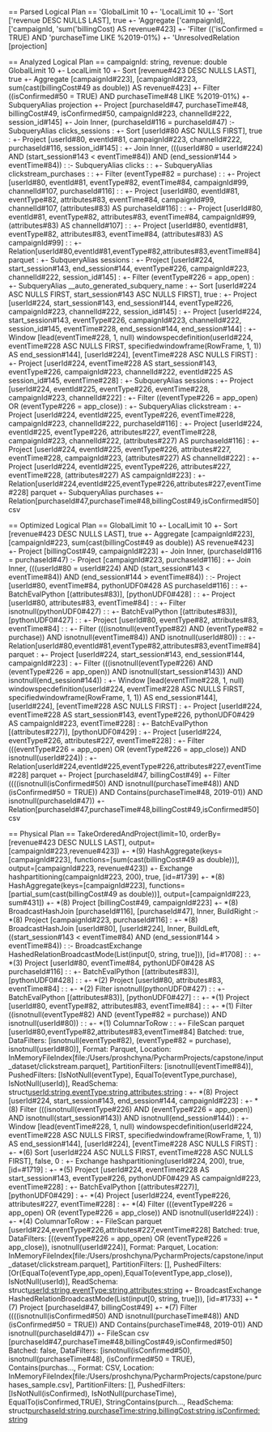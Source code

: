 == Parsed Logical Plan ==
'GlobalLimit 10
+- 'LocalLimit 10
   +- 'Sort ['revenue DESC NULLS LAST], true
      +- 'Aggregate ['campaignId], ['campaignId, 'sum('billingCost) AS revenue#423]
         +- 'Filter (('isConfirmed = TRUE) AND 'purchaseTime LIKE %2019-01%)
            +- 'UnresolvedRelation [projection]

== Analyzed Logical Plan ==
campaignId: string, revenue: double
GlobalLimit 10
+- LocalLimit 10
   +- Sort [revenue#423 DESC NULLS LAST], true
      +- Aggregate [campaignId#223], [campaignId#223, sum(cast(billingCost#49 as double)) AS revenue#423]
         +- Filter ((isConfirmed#50 = TRUE) AND purchaseTime#48 LIKE %2019-01%)
            +- SubqueryAlias projection
               +- Project [purchaseId#47, purchaseTime#48, billingCost#49, isConfirmed#50, campaignId#223, channelId#222, session_id#145]
                  +- Join Inner, (purchaseId#116 = purchaseId#47)
                     :- SubqueryAlias clicks_sessions
                     :  +- Sort [userId#80 ASC NULLS FIRST], true
                     :     +- Project [userId#80, eventId#81, campaignId#223, channelId#222, purchaseId#116, session_id#145]
                     :        +- Join Inner, (((userId#80 = userId#224) AND (start_session#143 < eventTime#84)) AND (end_session#144 > eventTime#84))
                     :           :- SubqueryAlias clicks
                     :           :  +- SubqueryAlias clickstream_purchases
                     :           :     +- Filter (eventType#82 = purchase)
                     :           :        +- Project [userId#80, eventId#81, eventType#82, eventTime#84, campaignId#99, channelId#107, purchaseId#116]
                     :           :           +- Project [userId#80, eventId#81, eventType#82, attributes#83, eventTime#84, campaignId#99, channelId#107, <lambda>(attributes#83) AS purchaseId#116]
                     :           :              +- Project [userId#80, eventId#81, eventType#82, attributes#83, eventTime#84, campaignId#99, <lambda>(attributes#83) AS channelId#107]
                     :           :                 +- Project [userId#80, eventId#81, eventType#82, attributes#83, eventTime#84, <lambda>(attributes#83) AS campaignId#99]
                     :           :                    +- Relation[userId#80,eventId#81,eventType#82,attributes#83,eventTime#84] parquet
                     :           +- SubqueryAlias sessions
                     :              +- Project [userId#224, start_session#143, end_session#144, eventType#226, campaignId#223, channelId#222, session_id#145]
                     :                 +- Filter (eventType#226 = app_open)
                     :                    +- SubqueryAlias __auto_generated_subquery_name
                     :                       +- Sort [userId#224 ASC NULLS FIRST, start_session#143 ASC NULLS FIRST], true
                     :                          +- Project [userId#224, start_session#143, end_session#144, eventType#226, campaignId#223, channelId#222, session_id#145]
                     :                             +- Project [userId#224, start_session#143, eventType#226, campaignId#223, channelId#222, session_id#145, eventTime#228, end_session#144, end_session#144]
                     :                                +- Window [lead(eventTime#228, 1, null) windowspecdefinition(userId#224, eventTime#228 ASC NULLS FIRST, specifiedwindowframe(RowFrame, 1, 1)) AS end_session#144], [userId#224], [eventTime#228 ASC NULLS FIRST]
                     :                                   +- Project [userId#224, eventTime#228 AS start_session#143, eventType#226, campaignId#223, channelId#222, eventId#225 AS session_id#145, eventTime#228]
                     :                                      +- SubqueryAlias sessions
                     :                                         +- Project [userId#224, eventId#225, eventType#226, eventTime#228, campaignId#223, channelId#222]
                     :                                            +- Filter ((eventType#226 = app_open) OR (eventType#226 = app_close))
                     :                                               +- SubqueryAlias clickstream
                     :                                                  +- Project [userId#224, eventId#225, eventType#226, eventTime#228, campaignId#223, channelId#222, purchaseId#116]
                     :                                                     +- Project [userId#224, eventId#225, eventType#226, attributes#227, eventTime#228, campaignId#223, channelId#222, <lambda>(attributes#227) AS purchaseId#116]
                     :                                                        +- Project [userId#224, eventId#225, eventType#226, attributes#227, eventTime#228, campaignId#223, <lambda>(attributes#227) AS channelId#222]
                     :                                                           +- Project [userId#224, eventId#225, eventType#226, attributes#227, eventTime#228, <lambda>(attributes#227) AS campaignId#223]
                     :                                                              +- Relation[userId#224,eventId#225,eventType#226,attributes#227,eventTime#228] parquet
                     +- SubqueryAlias purchases
                        +- Relation[purchaseId#47,purchaseTime#48,billingCost#49,isConfirmed#50] csv

== Optimized Logical Plan ==
GlobalLimit 10
+- LocalLimit 10
   +- Sort [revenue#423 DESC NULLS LAST], true
      +- Aggregate [campaignId#223], [campaignId#223, sum(cast(billingCost#49 as double)) AS revenue#423]
         +- Project [billingCost#49, campaignId#223]
            +- Join Inner, (purchaseId#116 = purchaseId#47)
               :- Project [campaignId#223, purchaseId#116]
               :  +- Join Inner, (((userId#80 = userId#224) AND (start_session#143 < eventTime#84)) AND (end_session#144 > eventTime#84))
               :     :- Project [userId#80, eventTime#84, pythonUDF0#428 AS purchaseId#116]
               :     :  +- BatchEvalPython [<lambda>(attributes#83)], [pythonUDF0#428]
               :     :     +- Project [userId#80, attributes#83, eventTime#84]
               :     :        +- Filter isnotnull(pythonUDF0#427)
               :     :           +- BatchEvalPython [<lambda>(attributes#83)], [pythonUDF0#427]
               :     :              +- Project [userId#80, eventType#82, attributes#83, eventTime#84]
               :     :                 +- Filter (((isnotnull(eventType#82) AND (eventType#82 = purchase)) AND isnotnull(eventTime#84)) AND isnotnull(userId#80))
               :     :                    +- Relation[userId#80,eventId#81,eventType#82,attributes#83,eventTime#84] parquet
               :     +- Project [userId#224, start_session#143, end_session#144, campaignId#223]
               :        +- Filter (((isnotnull(eventType#226) AND (eventType#226 = app_open)) AND isnotnull(start_session#143)) AND isnotnull(end_session#144))
               :           +- Window [lead(eventTime#228, 1, null) windowspecdefinition(userId#224, eventTime#228 ASC NULLS FIRST, specifiedwindowframe(RowFrame, 1, 1)) AS end_session#144], [userId#224], [eventTime#228 ASC NULLS FIRST]
               :              +- Project [userId#224, eventTime#228 AS start_session#143, eventType#226, pythonUDF0#429 AS campaignId#223, eventTime#228]
               :                 +- BatchEvalPython [<lambda>(attributes#227)], [pythonUDF0#429]
               :                    +- Project [userId#224, eventType#226, attributes#227, eventTime#228]
               :                       +- Filter (((eventType#226 = app_open) OR (eventType#226 = app_close)) AND isnotnull(userId#224))
               :                          +- Relation[userId#224,eventId#225,eventType#226,attributes#227,eventTime#228] parquet
               +- Project [purchaseId#47, billingCost#49]
                  +- Filter ((((isnotnull(isConfirmed#50) AND isnotnull(purchaseTime#48)) AND (isConfirmed#50 = TRUE)) AND Contains(purchaseTime#48, 2019-01)) AND isnotnull(purchaseId#47))
                     +- Relation[purchaseId#47,purchaseTime#48,billingCost#49,isConfirmed#50] csv

== Physical Plan ==
TakeOrderedAndProject(limit=10, orderBy=[revenue#423 DESC NULLS LAST], output=[campaignId#223,revenue#423])
+- *(9) HashAggregate(keys=[campaignId#223], functions=[sum(cast(billingCost#49 as double))], output=[campaignId#223, revenue#423])
   +- Exchange hashpartitioning(campaignId#223, 200), true, [id=#1739]
      +- *(8) HashAggregate(keys=[campaignId#223], functions=[partial_sum(cast(billingCost#49 as double))], output=[campaignId#223, sum#431])
         +- *(8) Project [billingCost#49, campaignId#223]
            +- *(8) BroadcastHashJoin [purchaseId#116], [purchaseId#47], Inner, BuildRight
               :- *(8) Project [campaignId#223, purchaseId#116]
               :  +- *(8) BroadcastHashJoin [userId#80], [userId#224], Inner, BuildLeft, ((start_session#143 < eventTime#84) AND (end_session#144 > eventTime#84))
               :     :- BroadcastExchange HashedRelationBroadcastMode(List(input[0, string, true])), [id=#1708]
               :     :  +- *(3) Project [userId#80, eventTime#84, pythonUDF0#428 AS purchaseId#116]
               :     :     +- BatchEvalPython [<lambda>(attributes#83)], [pythonUDF0#428]
               :     :        +- *(2) Project [userId#80, attributes#83, eventTime#84]
               :     :           +- *(2) Filter isnotnull(pythonUDF0#427)
               :     :              +- BatchEvalPython [<lambda>(attributes#83)], [pythonUDF0#427]
               :     :                 +- *(1) Project [userId#80, eventType#82, attributes#83, eventTime#84]
               :     :                    +- *(1) Filter ((isnotnull(eventType#82) AND (eventType#82 = purchase)) AND isnotnull(userId#80))
               :     :                       +- *(1) ColumnarToRow
               :     :                          +- FileScan parquet [userId#80,eventType#82,attributes#83,eventTime#84] Batched: true, DataFilters: [isnotnull(eventType#82), (eventType#82 = purchase), isnotnull(userId#80)], Format: Parquet, Location: InMemoryFileIndex[file:/Users/proshchyna/PycharmProjects/capstone/input_dataset/clickstream.parquet], PartitionFilters: [isnotnull(eventTime#84)], PushedFilters: [IsNotNull(eventType), EqualTo(eventType,purchase), IsNotNull(userId)], ReadSchema: struct<userId:string,eventType:string,attributes:string>
               :     +- *(8) Project [userId#224, start_session#143, end_session#144, campaignId#223]
               :        +- *(8) Filter (((isnotnull(eventType#226) AND (eventType#226 = app_open)) AND isnotnull(start_session#143)) AND isnotnull(end_session#144))
               :           +- Window [lead(eventTime#228, 1, null) windowspecdefinition(userId#224, eventTime#228 ASC NULLS FIRST, specifiedwindowframe(RowFrame, 1, 1)) AS end_session#144], [userId#224], [eventTime#228 ASC NULLS FIRST]
               :              +- *(6) Sort [userId#224 ASC NULLS FIRST, eventTime#228 ASC NULLS FIRST], false, 0
               :                 +- Exchange hashpartitioning(userId#224, 200), true, [id=#1719]
               :                    +- *(5) Project [userId#224, eventTime#228 AS start_session#143, eventType#226, pythonUDF0#429 AS campaignId#223, eventTime#228]
               :                       +- BatchEvalPython [<lambda>(attributes#227)], [pythonUDF0#429]
               :                          +- *(4) Project [userId#224, eventType#226, attributes#227, eventTime#228]
               :                             +- *(4) Filter (((eventType#226 = app_open) OR (eventType#226 = app_close)) AND isnotnull(userId#224))
               :                                +- *(4) ColumnarToRow
               :                                   +- FileScan parquet [userId#224,eventType#226,attributes#227,eventTime#228] Batched: true, DataFilters: [((eventType#226 = app_open) OR (eventType#226 = app_close)), isnotnull(userId#224)], Format: Parquet, Location: InMemoryFileIndex[file:/Users/proshchyna/PycharmProjects/capstone/input_dataset/clickstream.parquet], PartitionFilters: [], PushedFilters: [Or(EqualTo(eventType,app_open),EqualTo(eventType,app_close)), IsNotNull(userId)], ReadSchema: struct<userId:string,eventType:string,attributes:string>
               +- BroadcastExchange HashedRelationBroadcastMode(List(input[0, string, true])), [id=#1733]
                  +- *(7) Project [purchaseId#47, billingCost#49]
                     +- *(7) Filter ((((isnotnull(isConfirmed#50) AND isnotnull(purchaseTime#48)) AND (isConfirmed#50 = TRUE)) AND Contains(purchaseTime#48, 2019-01)) AND isnotnull(purchaseId#47))
                        +- FileScan csv [purchaseId#47,purchaseTime#48,billingCost#49,isConfirmed#50] Batched: false, DataFilters: [isnotnull(isConfirmed#50), isnotnull(purchaseTime#48), (isConfirmed#50 = TRUE), Contains(purchas..., Format: CSV, Location: InMemoryFileIndex[file:/Users/proshchyna/PycharmProjects/capstone/purchases_sample.csv], PartitionFilters: [], PushedFilters: [IsNotNull(isConfirmed), IsNotNull(purchaseTime), EqualTo(isConfirmed,TRUE), StringContains(purch..., ReadSchema: struct<purchaseId:string,purchaseTime:string,billingCost:string,isConfirmed:string>
